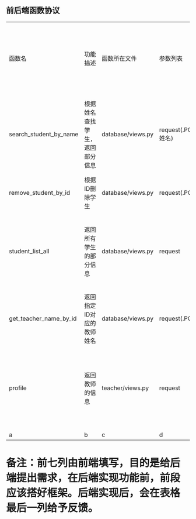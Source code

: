 ## 前后端函数协议

<font size = 5>

<table>
	<tr>
		<td>函数名</td>
		<td>功能描述</td>
		<td>函数所在文件</td>
		<td>参数列表</td>
		<td>返回值和类型</td>
		<td>GET / POST</td>
		<td>填写人</td>
		<td>完成反馈(后端填写)</td>
	</tr>
	<tr>
		<td>search_student_by_name</td>
		<td>根据姓名查找学生，返回部分信息</td>
		<td>database/views.py</td>
		<td>request(.POST['name']: 姓名)</td>
		<td>类型：JsonResponse([{},{},{},...]) 包含匹配的学生的姓名(name)、性别(gender)、生源地(source)、学校(school)、身份证号(school) 注意key必须和括号内的内容相同</td>
		<td>POST</td>
		<td>段清楠</td>
		<td>8</td>
	</tr>
	<tr>
		<td>remove_student_by_id</td>
		<td>根据ID删除学生</td>
		<td>database/views.py</td>
		<td>request(.POST['id']: ID)</td>
		<td>类型：JsonResponse({}) （空字典）</td>
		<td>POST</td>
		<td>段清楠</td>
		<td>8</td>
	</tr>
	<tr>
		<td>student_list_all</td>
		<td>返回所有学生的部分信息</td>
		<td>database/views.py</td>
		<td>request</td>
		<td>类型：JsonResponse([{},{},{},...]) 包含所有学生的姓名(name)、性别(gender)、生源地(source)、学校(school)、身份证号(school) 注意key必须和括号内的内容相同</td>
		<td>POST</td>
		<td>段清楠</td>
		<td>8</td>
	</tr>
	<tr>
		<td>get_teacher_name_by_id</td>
		<td>返回指定ID对应的教师姓名</td>
		<td>database/views.py</td>
		<td>request(.POST['id']: ID)</td>
		<td>类型：JsonResponse({'name':姓名})</td>
		<td>POST</td>
		<td>段清楠</td>
		<td>8</td>
	</tr>
	<tr>
		<td>profile</td>
		<td>返回教师的信息</td>
		<td>teacher/views.py</td>
		<td>request</td>
		<td>类型：JsonResponse(dict)  dict = {'teacher_name': '', 'email': '', 'work_address': '', 'home_address': '', 'postcode': '',
                'homephone': '', 'phone': '', 'qqn': '', 'weichat': '', 'describe': '', }</td>
		<td>POST</td>
		<td>白云仁</td>
		<td>h</td>
	</tr>
	<tr>
		<td>a</td>
		<td>b</td>
		<td>c</td>
		<td>d</td>
		<td>e</td>
		<td>f</td>
		<td>g</td>
		<td>h</td>
	</tr>
</table>

### 备注：前七列由前端填写，目的是给后端提出需求，在后端实现功能前，前段应该搭好框架。后端实现后，会在表格最后一列给予反馈。

</font>